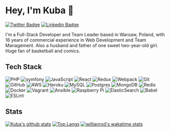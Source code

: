 # Hey, I'm Kuba 🤘

[![Twitter Badge](https://img.shields.io/badge/-@KubaRocks-1ca0f1?style=flat-square&labelColor=1ca0f1&logo=twitter&logoColor=white&link=https://twitter.com/KubaRocks)](https://twitter.com/KubaRocks) [![Linkedin Badge](https://img.shields.io/badge/-kubaflorczuk-blue?style=flat-square&logo=Linkedin&logoColor=white&link=https://www.linkedin.com/in/kubaflorczuk/)](https://www.linkedin.com/in/kubaflorczuk/)

I'm a Full-Stack Developer and Team Leader based in Warsaw, Poland, with 16 years of commercial experience in Web Development and Team Management. Also a husband and father of one sweet two-year-old girl. Huge fan of basketball and comics.

## Tech Stack

<img alt="PHP" src="https://img.shields.io/badge/php-%23777BB4.svg?&style=for-the-badge&logo=php&logoColor=white"/> <img alt="symfony" src="https://img.shields.io/badge/symfony-%23FFFFFF.svg?&style=for-the-badge&logo=symfony&logoColor=black"/> <img alt="JavaScript" src="https://img.shields.io/badge/javascript-%23323330.svg?&style=for-the-badge&logo=javascript&logoColor=%23F7DF1E"/> <img alt="React" src="https://img.shields.io/badge/react-%2320232a.svg?&style=for-the-badge&logo=react&logoColor=%2361DAFB"/> <img alt="Redux" src="https://img.shields.io/badge/redux-%23593d88.svg?&style=for-the-badge&logo=redux&logoColor=white"/> <img alt="Webpack" src="https://img.shields.io/badge/webpack-%238DD6F9.svg?&style=for-the-badge&logo=webpack&logoColor=black" /> <img alt="Git" src="https://img.shields.io/badge/git-%23F05033.svg?&style=for-the-badge&logo=git&logoColor=white"/> <img alt="GitHub" src="https://img.shields.io/badge/github-%23121011.svg?&style=for-the-badge&logo=github&logoColor=white"/> <img alt="AWS" src="https://img.shields.io/badge/AWS-%23FF9900.svg?&style=for-the-badge&logo=amazon-aws&logoColor=white"/> <img alt="Heroku" src="https://img.shields.io/badge/heroku-%23430098.svg?&style=for-the-badge&logo=heroku&logoColor=white"/> <img alt="MySQL" src="https://img.shields.io/badge/mysql-%2300f.svg?&style=for-the-badge&logo=mysql&logoColor=white"/> <img alt="Postgres" src ="https://img.shields.io/badge/postgres-%23316192.svg?&style=for-the-badge&logo=postgresql&logoColor=white"/> <img alt="MongoDB" src ="https://img.shields.io/badge/MongoDB-%234ea94b.svg?&style=for-the-badge&logo=mongodb&logoColor=white"/> <img alt="Redis" src="https://img.shields.io/badge/redis-%23DD0031.svg?&style=for-the-badge&logo=redis&logoColor=white"/> <img alt="Docker" src="https://img.shields.io/badge/docker-%230db7ed.svg?&style=for-the-badge&logo=docker&logoColor=white"/> <img alt="Vagrant" src="https://img.shields.io/badge/vagrant-%231563FF.svg?&style=for-the-badge&logo=vagrant&logoColor=white"/> <img alt="Ansible" src="https://img.shields.io/badge/ansible-%231A1918.svg?&style=for-the-badge&logo=ansible&logoColor=white"/> <img alt="Raspberry Pi" src="https://img.shields.io/badge/-RaspberryPi-C51A4A?style=for-the-badge&logo=Raspberry-Pi" /> <img alt="ElasticSearch" src="https://img.shields.io/badge/-ElasticSearch-005571?style=for-the-badge&logo=elasticsearch"/> <img alt="Babel" src="https://img.shields.io/badge/Babel-F9DC3e?style=for-the-badge&logo=babel&logoColor=black" /> <img alt="ESLint" src="https://img.shields.io/badge/ESLint-4B3263?style=for-the-badge&logo=eslint&logoColor=white" />

## Stats
[![Kuba's github stats](https://kuba-rocks-github-readme-stats.vercel.app/api?username=KubaRocks&count_private=true&show_icons=true&bg_color=30,e96443,904e95&title_color=fff&text_color=fff&icon_color=ff7979&hide=stars&include_all_commits=true)](https://github.com/KubaRocks) 
[![Top Langs](https://kuba-rocks-github-readme-stats.vercel.app/api/top-langs/?username=KubaRocks&hide=vim%20script&bg_color=30,e96443,904e95&title_color=fff&text_color=fff&layout=compact)](https://github.com/KubaRocks)
[![willianrod's wakatime stats](https://kuba-rocks-github-readme-stats.vercel.app/api/wakatime?username=KubaRocks&bg_color=30,e96443,904e95&title_color=fff&text_color=fff&v=2)](https://github.com/KubaRocks)

